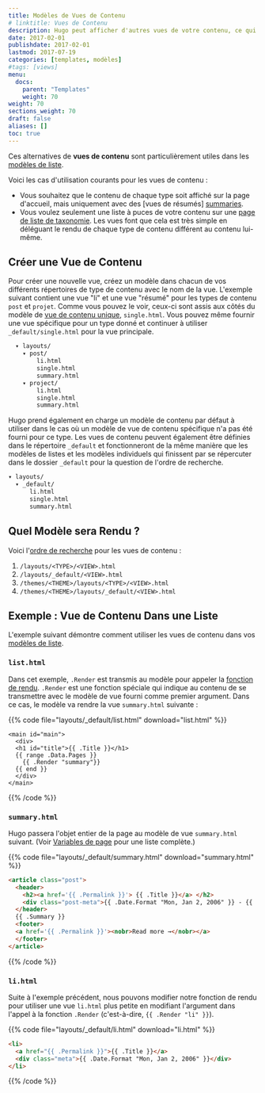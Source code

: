 ```yaml
---
title: Modèles de Vues de Contenu
# linktitle: Vues de Contenu
description: Hugo peut afficher d'autres vues de votre contenu, ce qui est particulièrement utile dans les vues de liste et de résumé.
date: 2017-02-01
publishdate: 2017-02-01
lastmod: 2017-07-19
categories: [templates, modèles]
#tags: [views]
menu:
  docs:
    parent: "Templates"
    weight: 70
weight: 70
sections_weight: 70
draft: false
aliases: []
toc: true
---
```


Ces alternatives de **vues de contenu** sont particulièrement utiles dans les [modèles de liste][lists].

Voici les cas d'utilisation courants pour les vues de contenu :

* Vous souhaitez que le contenu de chaque type soit affiché sur la page d'accueil, mais uniquement avec des [vues de résumés] [summaries].
* Vous voulez seulement une liste à puces de votre contenu sur une [page de liste de taxonomie][taxonomylists]. Les vues font que cela est très simple en déléguant le rendu de chaque type de contenu différent au contenu lui-même.

## Créer une Vue de Contenu

Pour créer une nouvelle vue, créez un modèle dans chacun de vos différents répertoires de type de contenu avec le nom de la vue. L'exemple suivant contient une vue "li" et une vue "résumé"  pour les types de contenu `post` et `projet`. Comme vous pouvez le voir, ceux-ci sont assis aux côtés du modèle de [vue de contenu unique][single], `single.html`. Vous pouvez même fournir une vue spécifique pour un type donné et continuer à utiliser `_default/single.html` pour la vue principale.

```bash
  ▾ layouts/
    ▾ post/
        li.html
        single.html
        summary.html
    ▾ project/
        li.html
        single.html
        summary.html
```

Hugo prend également en charge un modèle de contenu par défaut à utiliser dans le cas où un modèle de vue de contenu spécifique n'a pas été fourni pour ce type. Les vues de contenu peuvent également être définies dans le répertoire `_default` et fonctionneront de la même manière que les modèles de listes et les modèles individuels qui finissent par se répercuter dans le dossier `_default` pour la question de l'ordre de recherche.

```bash
▾ layouts/
  ▾ _default/
      li.html
      single.html
      summary.html
```

## Quel Modèle sera Rendu ?

Voici l'[ordre de recherche][lookup] pour les vues de contenu :

1. `/layouts/<TYPE>/<VIEW>.html`
2. `/layouts/_default/<VIEW>.html`
3. `/themes/<THEME>/layouts/<TYPE>/<VIEW>.html`
4. `/themes/<THEME>/layouts/_default/<VIEW>.html`

## Exemple : Vue de Contenu Dans une Liste

L'exemple suivant démontre comment utiliser les vues de contenu dans vos [modèles de liste][lists].

### `list.html`

Dans cet exemple, `.Render` est transmis au modèle pour appeler la [fonction de rendu][render]. `.Render` est une fonction spéciale qui indique au contenu de se transmettre avec le modèle de vue fourni comme premier argument. Dans ce cas, le modèle va rendre la vue `summary.html` suivante :

{{% code file="layouts/_default/list.html" download="list.html" %}}
```
<main id="main">
  <div>
  <h1 id="title">{{ .Title }}</h1>
  {{ range .Data.Pages }}
    {{ .Render "summary"}}
  {{ end }}
  </div>
</main>
```
{{% /code %}}

### `summary.html`

Hugo passera l'objet entier de la page au modèle de vue `summary.html` suivant. (Voir [Variables de page][pagevars] pour une liste complète.)

{{% code file="layouts/_default/summary.html" download="summary.html" %}}
```html
<article class="post">
  <header>
    <h2><a href='{{ .Permalink }}'> {{ .Title }}</a> </h2>
    <div class="post-meta">{{ .Date.Format "Mon, Jan 2, 2006" }} - {{ .FuzzyWordCount }} Words </div>
  </header>
  {{ .Summary }}
  <footer>
  <a href='{{ .Permalink }}'><nobr>Read more →</nobr></a>
  </footer>
</article>
```
{{% /code %}}

### `li.html`

Suite à l'exemple précédent, nous pouvons modifier notre fonction de rendu pour utiliser une vue `li.html` plus petite en modifiant l'argument dans l'appel à la fonction `.Render` (c'est-à-dire, `{{ .Render "li" }}`).

{{% code file="layouts/_default/li.html" download="li.html" %}}
```html
<li>
  <a href="{{ .Permalink }}">{{ .Title }}</a>
  <div class="meta">{{ .Date.Format "Mon, Jan 2, 2006" }}</div>
</li>
```
{{% /code %}}

[lists]: /templates/listes/
[lookup]: /templates/ordre-recherche/
[pagevars]: /variables/page/
[render]: /fonctions/render/
[single]: /templates/single-page-templates/
[spf]: http://spf13.com
[spfsourceli]: https://github.com/spf13/spf13.com/blob/master/layouts/_default/li.html
[spfsourcesection]: https://github.com/spf13/spf13.com/blob/master/layouts/_default/section.html
[spfsourcesummary]: https://github.com/spf13/spf13.com/blob/master/layouts/_default/summary.html
[summaries]: /gestion-contenu/summaries/
[taxonomylists]: /templates/taxonomy-templates/